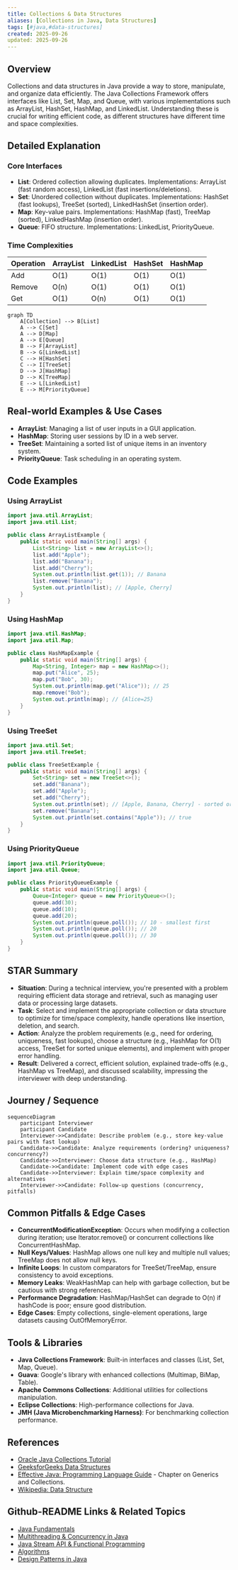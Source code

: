 ```yaml
---
title: Collections & Data Structures
aliases: [Collections in Java, Data Structures]
tags: [#java,#data-structures]
created: 2025-09-26
updated: 2025-09-26
---
```


## Overview

Collections and data structures in Java provide a way to store, manipulate, and organize data efficiently. The Java Collections Framework offers interfaces like List, Set, Map, and Queue, with various implementations such as ArrayList, HashSet, HashMap, and LinkedList. Understanding these is crucial for writing efficient code, as different structures have different time and space complexities.

## Detailed Explanation

### Core Interfaces
- **List**: Ordered collection allowing duplicates. Implementations: ArrayList (fast random access), LinkedList (fast insertions/deletions).
- **Set**: Unordered collection without duplicates. Implementations: HashSet (fast lookups), TreeSet (sorted), LinkedHashSet (insertion order).
- **Map**: Key-value pairs. Implementations: HashMap (fast), TreeMap (sorted), LinkedHashMap (insertion order).
- **Queue**: FIFO structure. Implementations: LinkedList, PriorityQueue.

### Time Complexities
| Operation | ArrayList | LinkedList | HashSet | HashMap |
|-----------|-----------|------------|---------|---------|
| Add       | O(1)      | O(1)      | O(1)    | O(1)    |
| Remove    | O(n)      | O(1)      | O(1)    | O(1)    |
| Get       | O(1)      | O(n)      | O(1)    | O(1)    |

```mermaid
graph TD
    A[Collection] --> B[List]
    A --> C[Set]
    A --> D[Map]
    A --> E[Queue]
    B --> F[ArrayList]
    B --> G[LinkedList]
    C --> H[HashSet]
    C --> I[TreeSet]
    D --> J[HashMap]
    D --> K[TreeMap]
    E --> L[LinkedList]
    E --> M[PriorityQueue]
```

## Real-world Examples & Use Cases

- **ArrayList**: Managing a list of user inputs in a GUI application.
- **HashMap**: Storing user sessions by ID in a web server.
- **TreeSet**: Maintaining a sorted list of unique items in an inventory system.
- **PriorityQueue**: Task scheduling in an operating system.

## Code Examples

### Using ArrayList
```java
import java.util.ArrayList;
import java.util.List;

public class ArrayListExample {
    public static void main(String[] args) {
        List<String> list = new ArrayList<>();
        list.add("Apple");
        list.add("Banana");
        list.add("Cherry");
        System.out.println(list.get(1)); // Banana
        list.remove("Banana");
        System.out.println(list); // [Apple, Cherry]
    }
}
```

### Using HashMap
```java
import java.util.HashMap;
import java.util.Map;

public class HashMapExample {
    public static void main(String[] args) {
        Map<String, Integer> map = new HashMap<>();
        map.put("Alice", 25);
        map.put("Bob", 30);
        System.out.println(map.get("Alice")); // 25
        map.remove("Bob");
        System.out.println(map); // {Alice=25}
    }
}
```

### Using TreeSet
```java
import java.util.Set;
import java.util.TreeSet;

public class TreeSetExample {
    public static void main(String[] args) {
        Set<String> set = new TreeSet<>();
        set.add("Banana");
        set.add("Apple");
        set.add("Cherry");
        System.out.println(set); // [Apple, Banana, Cherry] - sorted order
        set.remove("Banana");
        System.out.println(set.contains("Apple")); // true
    }
}
```

### Using PriorityQueue
```java
import java.util.PriorityQueue;
import java.util.Queue;

public class PriorityQueueExample {
    public static void main(String[] args) {
        Queue<Integer> queue = new PriorityQueue<>();
        queue.add(30);
        queue.add(10);
        queue.add(20);
        System.out.println(queue.poll()); // 10 - smallest first
        System.out.println(queue.poll()); // 20
        System.out.println(queue.poll()); // 30
    }
}
```

## STAR Summary

- **Situation**: During a technical interview, you're presented with a problem requiring efficient data storage and retrieval, such as managing user data or processing large datasets.
- **Task**: Select and implement the appropriate collection or data structure to optimize for time/space complexity, handle operations like insertion, deletion, and search.
- **Action**: Analyze the problem requirements (e.g., need for ordering, uniqueness, fast lookups), choose a structure (e.g., HashMap for O(1) access, TreeSet for sorted unique elements), and implement with proper error handling.
- **Result**: Delivered a correct, efficient solution, explained trade-offs (e.g., HashMap vs TreeMap), and discussed scalability, impressing the interviewer with deep understanding.

## Journey / Sequence

```mermaid
sequenceDiagram
    participant Interviewer
    participant Candidate
    Interviewer->>Candidate: Describe problem (e.g., store key-value pairs with fast lookup)
    Candidate->>Candidate: Analyze requirements (ordering? uniqueness? concurrency?)
    Candidate->>Interviewer: Choose data structure (e.g., HashMap)
    Candidate->>Candidate: Implement code with edge cases
    Candidate->>Interviewer: Explain time/space complexity and alternatives
    Interviewer->>Candidate: Follow-up questions (concurrency, pitfalls)
```

## Common Pitfalls & Edge Cases

- **ConcurrentModificationException**: Occurs when modifying a collection during iteration; use Iterator.remove() or concurrent collections like ConcurrentHashMap.
- **Null Keys/Values**: HashMap allows one null key and multiple null values; TreeMap does not allow null keys.
- **Infinite Loops**: In custom comparators for TreeSet/TreeMap, ensure consistency to avoid exceptions.
- **Memory Leaks**: WeakHashMap can help with garbage collection, but be cautious with strong references.
- **Performance Degradation**: HashMap/HashSet can degrade to O(n) if hashCode is poor; ensure good distribution.
- **Edge Cases**: Empty collections, single-element operations, large datasets causing OutOfMemoryError.

## Tools & Libraries

- **Java Collections Framework**: Built-in interfaces and classes (List, Set, Map, Queue).
- **Guava**: Google's library with enhanced collections (Multimap, BiMap, Table).
- **Apache Commons Collections**: Additional utilities for collections manipulation.
- **Eclipse Collections**: High-performance collections for Java.
- **JMH (Java Microbenchmarking Harness)**: For benchmarking collection performance.

## References

- [Oracle Java Collections Tutorial](https://docs.oracle.com/javase/tutorial/collections/)
- [GeeksforGeeks Data Structures](https://www.geeksforgeeks.org/data-structures/)
- [Effective Java: Programming Language Guide](https://www.amazon.com/Effective-Java-Joshua-Bloch/dp/0134685997) - Chapter on Generics and Collections.
- [Wikipedia: Data Structure](https://en.wikipedia.org/wiki/Data_structure)

## Github-README Links & Related Topics

- [Java Fundamentals](../java-fundamentals/)
- [Multithreading & Concurrency in Java](../java-multithreading-and-concurrency/)
- [Java Stream API & Functional Programming](../java-stream-api-and-functional-programming/)
- [Algorithms](../algorithms/)
- [Design Patterns in Java](../design-patterns-in-java/)
